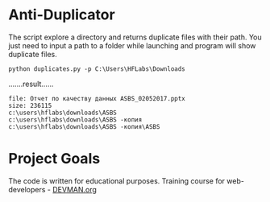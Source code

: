 # Anti-Duplicator

The script explore a directory and returns duplicate files with their path.
You just need to input a path to a folder while launching and program will show duplicate files.

`python duplicates.py -p C:\Users\HFLabs\Downloads`

.......result......
```
file: Отчет по качеству данных ASBS_02052017.pptx
size: 236115
c:\users\hflabs\downloads\ASBS
c:\users\hflabs\downloads\ASBS -копия
c:\users\hflabs\downloads\ASBS -копия\ASBS
```

# Project Goals

The code is written for educational purposes. Training course for web-developers - [DEVMAN.org](https://devman.org)

